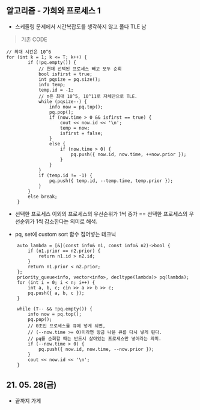 ## 알고리즘 - 가희와 프로세스 1

 - 스케줄링 문제에서 시간복잡도를 생각하지 않고 풀다 TLE 남

> 기존 CODE
```
// 최대 시간은 10^6
for (int k = 1; k <= T; k++) {
		if (!pq.empty()) {
			// 현재 선택된 프로세스 빼고 모두 순회
			bool isfirst = true;
			int pqsize = pq.size();
			info temp;
			temp.id = -1;
            // n은 최대 10^5, 10^11로 자체만으로 TLE.
			while (pqsize--) {
				info now = pq.top();
				pq.pop();
				if (now.time > 0 && isfirst == true) {
					cout << now.id << '\n';
					temp = now;
					isfirst = false;
				}
				else {
					if (now.time > 0) {
						pq.push({ now.id, now.time, ++now.prior });
					}
				}
			}
			if (temp.id != -1) {
				pq.push({ temp.id, --temp.time, temp.prior });
			}
		}
		else break;
	}
```

 - 선택한 프로세스 이외의 프로세스의 우선순위가 1씩 증가 == 선택한 프로세스의 우선순위가 1씩 감소한다는 의미로 해석.

 - pq, set에 custom sort 함수 집어넣는 테크닉

```
	auto lambda = [&](const info& n1, const info& n2)->bool {
		if (n1.prior == n2.prior) {
			return n1.id > n2.id;
		}
		return n1.prior < n2.prior;
	};
	priority_queue<info, vector<info>, decltype(lambda)> pq(lambda);
	for (int i = 0; i < n; i++) {
		int a, b, c; cin >> a >> b >> c;
		pq.push({ a, b, c });
	}

	while (T-- && !pq.empty()) {
		info now = pq.top();
		pq.pop();
		// 0초인 프로세스를 큐에 넣게 되면,
		// (--now.time >= 0)이라면 방금 나온 큐를 다시 넣게 된다.
		// pq를 순회할 때는 반드시 살아있는 프로세스만 넣어라는 의미.
		if (--now.time > 0) {
			pq.push({ now.id, now.time, --now.prior });
		}
		cout << now.id << '\n';
	}
```

## 21. 05. 28(금)

 - 끝까지 가게

